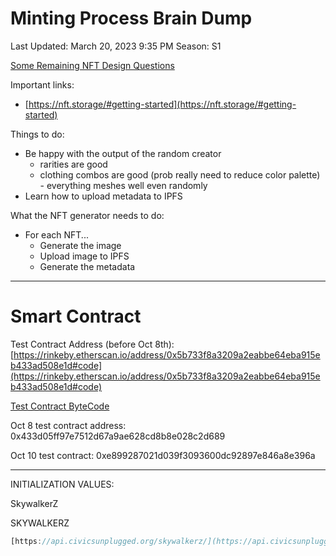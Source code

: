 # Minting Process Brain Dump

Last Updated: March 20, 2023 9:35 PM
Season: S1

[Some Remaining NFT Design Questions](Minting%20Process%20Brain%20Dump%20dd7433bd59f0448383cb52c0a38d74b5/Some%20Remaining%20NFT%20Design%20Questions%201eb0143f3c17449e843493fdde302145.md)

Important links:

- [https://nft.storage/#getting-started](https://nft.storage/#getting-started)

Things to do:

- Be happy with the output of the random creator
    - rarities are good
    - clothing combos are good (prob really need to reduce color palette) - everything meshes well even randomly
- Learn how to upload metadata to IPFS

What the NFT generator needs to do:

- For each NFT...
    - Generate the image
    - Upload image to IPFS
    - Generate the metadata
    

---

# Smart Contract

Test Contract Address (before Oct 8th): [https://rinkeby.etherscan.io/address/0x5b733f8a3209a2eabbe64eba915eb433ad508e1d#code](https://rinkeby.etherscan.io/address/0x5b733f8a3209a2eabbe64eba915eb433ad508e1d#code)

[Test Contract ByteCode](Minting%20Process%20Brain%20Dump%20dd7433bd59f0448383cb52c0a38d74b5/Test%20Contract%20ByteCode%20ab463f6896714f749022146868ba49ec.md)

Oct 8 test contract address: 0x433d05ff97e7512d67a9ae628cd8b8e028c2d689

Oct 10 test contract: 0xe899287021d039f3093600dc92897e846a8e396a

---

INITIALIZATION VALUES:

SkywalkerZ

SKYWALKERZ

```jsx
[https://api.civicsunplugged.org/skywalkerz/](https://api.civicsunplugged.org/skywalkerz/)
```